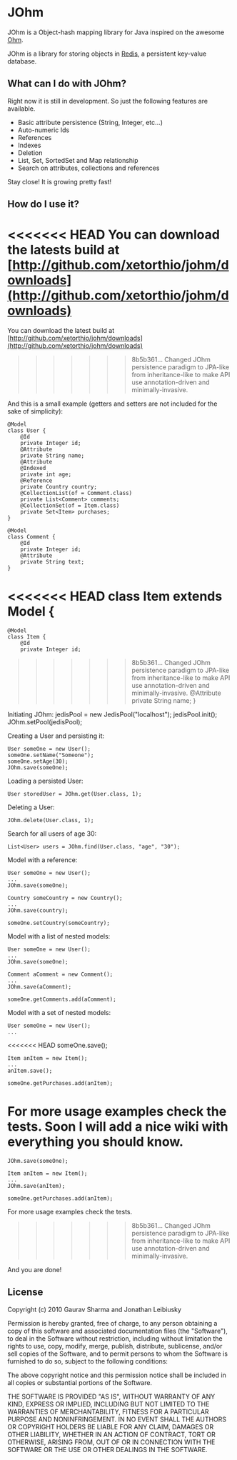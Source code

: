# JOhm

JOhm is a Object-hash mapping library for Java inspired on the awesome [Ohm](http://github.com/soveran/ohm).

JOhm is a library for storing objects in [Redis](http://github.com/antirez/redis), a persistent key-value database.

## What can I do with JOhm?
Right now it is still in development. So just the following features are available.

- Basic attribute persistence (String, Integer, etc...)
- Auto-numeric Ids
- References
- Indexes
- Deletion
- List, Set, SortedSet and Map relationship
- Search on attributes, collections and references

Stay close! It is growing pretty fast!

## How do I use it?

<<<<<<< HEAD
You can download the latests build at [http://github.com/xetorthio/johm/downloads](http://github.com/xetorthio/johm/downloads)
=======
You can download the latest build at [http://github.com/xetorthio/johm/downloads](http://github.com/xetorthio/johm/downloads)
>>>>>>> 8b5b361... Changed JOhm persistence paradigm to JPA-like from inheritance-like to make API use annotation-driven and minimally-invasive.

And this is a small example (getters and setters are not included for the sake of simplicity):
    
    @Model
    class User {
        @Id
        private Integer id;
    	@Attribute
    	private String name;
    	@Attribute
    	@Indexed
    	private int age;
    	@Reference
    	private Country country;
    	@CollectionList(of = Comment.class)
    	private List<Comment> comments;
    	@CollectionSet(of = Item.class)
    	private Set<Item> purchases;
    }

    @Model
	class Comment {
	    @Id
	    private Integer id;
    	@Attribute
    	private String text;
	}

<<<<<<< HEAD
	class Item extends Model {
=======
    @Model
	class Item {
	    @Id
	    private Integer id;
>>>>>>> 8b5b361... Changed JOhm persistence paradigm to JPA-like from inheritance-like to make API use annotation-driven and minimally-invasive.
    	@Attribute
    	private String name;
	}

Initiating JOhm:
    jedisPool = new JedisPool("localhost");
    jedisPool.init();
    JOhm.setPool(jedisPool);

Creating a User and persisting it:

	User someOne = new User();
	someOne.setName("Someone");
	someOne.setAge(30);
	JOhm.save(someOne);

Loading a persisted User:
	
	User storedUser = JOhm.get(User.class, 1);
	
Deleting a User:

	JOhm.delete(User.class, 1);

Search for all users of age 30:

	List<User> users = JOhm.find(User.class, "age", "30");
	
Model with a reference:

	User someOne = new User();
	...
	JOhm.save(someOne);

	Country someCountry = new Country();
	...
	JOhm.save(country);

	someOne.setCountry(someCountry);

Model with a list of nested models:

	User someOne = new User();
	...
	JOhm.save(someOne);
	
	Comment aComment = new Comment();
	...
	JOhm.save(aComment);
	
	someOne.getComments.add(aComment);

Model with a set of nested models:

	User someOne = new User();
	...
<<<<<<< HEAD
	someOne.save();
	
	Item anItem = new Item();
	...
	anItem.save();
	
	someOne.getPurchases.add(anItem);

For more usage examples check the tests. Soon I will add a nice wiki with everything you should know.
=======
	JOhm.save(someOne);
	
	Item anItem = new Item();
	...
	JOhm.save(anItem);
	
	someOne.getPurchases.add(anItem);

For more usage examples check the tests.
>>>>>>> 8b5b361... Changed JOhm persistence paradigm to JPA-like from inheritance-like to make API use annotation-driven and minimally-invasive.

And you are done!

## License

Copyright (c) 2010 Gaurav Sharma and Jonathan Leibiusky

Permission is hereby granted, free of charge, to any person
obtaining a copy of this software and associated documentation
files (the "Software"), to deal in the Software without
restriction, including without limitation the rights to use,
copy, modify, merge, publish, distribute, sublicense, and/or sell
copies of the Software, and to permit persons to whom the
Software is furnished to do so, subject to the following
conditions:

The above copyright notice and this permission notice shall be
included in all copies or substantial portions of the Software.

THE SOFTWARE IS PROVIDED "AS IS", WITHOUT WARRANTY OF ANY KIND,
EXPRESS OR IMPLIED, INCLUDING BUT NOT LIMITED TO THE WARRANTIES
OF MERCHANTABILITY, FITNESS FOR A PARTICULAR PURPOSE AND
NONINFRINGEMENT. IN NO EVENT SHALL THE AUTHORS OR COPYRIGHT
HOLDERS BE LIABLE FOR ANY CLAIM, DAMAGES OR OTHER LIABILITY,
WHETHER IN AN ACTION OF CONTRACT, TORT OR OTHERWISE, ARISING
FROM, OUT OF OR IN CONNECTION WITH THE SOFTWARE OR THE USE OR
OTHER DEALINGS IN THE SOFTWARE.

